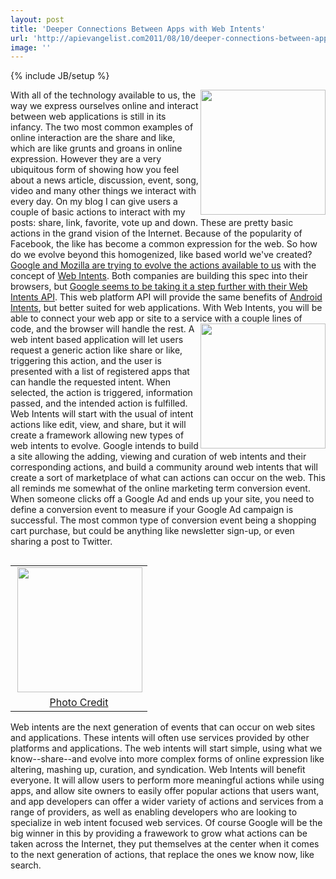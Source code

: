 ```yaml
---
layout: post
title: 'Deeper Connections Between Apps with Web Intents'
url: 'http://apievangelist.com2011/08/10/deeper-connections-between-apps-with-web-intents/'
image: ''
---
```

{% include JB/setup %}
<img src="http://kinlane-productions.s3.amazonaws.com/google/chrome-icon.jpg"  width="200" align="right" />With all of the technology available to us, the way we express ourselves online and interact between web applications is still in its infancy. The two most common examples of online interaction are the share and like, which are like grunts and groans in online expression. However they are a very ubiquitous form of showing how you feel about a news article, discussion, event, song, video and many other things we interact with every day.
On my blog I can give users a couple of basic actions to interact with my posts: share, link, favorite, vote up and down. These are pretty basic actions in the grand vision of the Internet. Because of the popularity of Facebook, the like has become a common expression for the web. So how do we evolve beyond this homogenized, like based world we've created?
<a title="Google and Mozilla are trying to evolve the actions available to us" href="http://www.webmonkey.com/2011/08/google-mozilla-team-up-to-create-a-smarter-action-based-web/">Google and Mozilla are trying to evolve the actions available to us</a> with the concept of <a title="Web Intents" href="http://www.webintents.com/">Web Intents</a>. Both companies are building this spec into their browsers, but <a title="Google seems to be taking it a step further with their Web Intents API" href="http://blog.chromium.org/2011/08/connecting-web-apps-with-web-intents.html">Google seems to be taking it a step further with their Web Intents API</a>. This web platform API will provide the same benefits of <a title="Android Intents" href="http://developer.android.com/guide/topics/intents/intents-filters.html">Android Intents</a>, but better suited for web applications. With Web Intents, you will be able to connect your web app or site to a service with a couple lines of code, and the browser will handle the rest.
<img src="http://kinlane-productions.s3.amazonaws.com/firefox/firefox-logo.jpg"  width="200" align="right" />A web intent based application will let users request a generic action like share or like, triggering this action, and the user is presented with a list of registered apps that can handle the requested intent. When selected, the action is triggered, information passed, and the intended action is fulfilled.
Web Intents will start with the usual of intent actions like edit, view, and share, but it will create a framework allowing new types of web intents to evolve. Google intends to build a site allowing the adding, viewing and curation of web intents and their corresponding actions, and build a community around web intents that will create a sort of marketplace of what can actions can occur on the web.
This all reminds me somewhat of the online marketing term conversion event. When someone clicks off a Google Ad and ends up your site, you need to define a conversion event to measure if your Google Ad campaign is successful. The most common type of conversion event being a shopping cart purchase, but could be anything like newsletter sign-up, or even sharing a post to Twitter.
<table cellpadding="2" align="right">
     <tbody>
          <tr>
               <td align="center">
                    <a href="http://frankmedia.com.au/2011/07/18/why-you-need-to-stop-chasing-likes-on-facebook/frank-media-facebook-like-button/"><img src="http://kinlane-productions.s3.amazonaws.com/facebook/facebook-like.jpg"  width="200" align="right" /></a>
               </td>
          </tr>
          <tr>
               <td align="center">
                    <a href="http://frankmedia.com.au/2011/07/18/why-you-need-to-stop-chasing-likes-on-facebook/frank-media-facebook-like-button/">Photo Credit</a>
               </td>
          </tr>
     </tbody>
</table>Web intents are the next generation of events that can occur on web sites and applications. These intents will often use services provided by other platforms and applications. The web intents will start simple, using what we know--share--and evolve into more complex forms of online expression like altering, mashing up, curation, and syndication.
Web Intents will benefit everyone. It will allow users to perform more meaningful actions while using apps, and allow site owners to easily offer popular actions that users want, and app developers can offer a wider variety of actions and services from a range of providers, as well as enabling developers who are looking to specialize in web intent focused web services. Of course Google will be the big winner in this by providing a frawework to grow what actions can be taken across the Internet, they put themselves at the center when it comes to the next generation of actions, that replace the ones we know now, like search.
